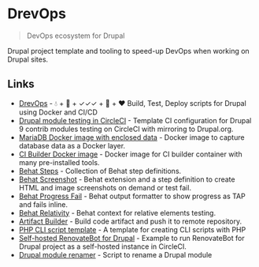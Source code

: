 # DrevOps

> DevOps ecosystem for Drupal

Drupal project template and tooling to speed-up DevOps when working on Drupal sites.

## Links 

- [DrevOps](https://github.com/drevops/drevops) - 💧 + 🐳 + ✓✓✓ + 🤖 + ❤️ Build, Test, Deploy scripts for Drupal using Docker and CI/CD
- [Drupal module testing in CircleCI](https://github.com/integratedexperts/drupal_circleci) - Template CI configuration for Drupal 9 contrib modules testing on CircleCI with mirroring to Drupal.org.
- [MariaDB Docker image with enclosed data](https://github.com/drevops/mariadb-drupal-data) - Docker image to capture database data as a Docker layer.
- [CI Builder Docker image](https://github.com/drevops/ci-builder) - Docker image for CI builder container with many pre-installed tools.
- [Behat Steps](https://github.com/drevops/behat-steps) - Collection of Behat step definitions.
- [Behat Screenshot](https://github.com/drevops/behat-screenshot) - Behat extension and a step definition to create HTML and image screenshots on demand or test fail.
- [Behat Progress Fail](https://github.com/drevops/behat-format-progress-fail) - Behat output formatter to show progress as TAP and fails inline.
- [Behat Relativity](https://github.com/drevops/behat-relativity) - Behat context for relative elements testing.
- [Artifact Builder](https://github.com/drevops/git-artifact) - Build code artifact and push it to remote repository.
- [PHP CLI script template](https://github.com/drevops/php-cli-script-template) - A template for creating CLI scripts with PHP
- [Self-hosted RenovateBot for Drupal](https://github.com/drevops/renovate-circleci-drupal-example) - Example to run RenovateBot for Drupal project as a self-hosted instance in CircleCI.
- [Drupal module renamer](https://github.com/drevops/drupal-module-renamer) - Script to rename a Drupal module
